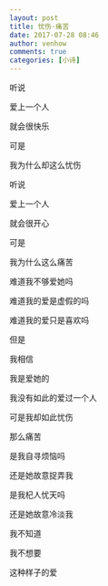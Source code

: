 ```yaml
---
layout: post
title: 忧伤·痛苦
date: 2017-07-28 08:46
author: venhow
comments: true
categories: [小诗]
---
```

听说

爱上一个人

就会很快乐

可是

我为什么却这么忧伤

听说

爱上一个人

就会很开心

可是

我为什么这么痛苦

难道我不够爱她吗

难道我的爱是虚假的吗

难道我的爱只是喜欢吗

但是

我相信

我是爱她的

我没有如此的爱过一个人

可是我却如此忧伤

那么痛苦

是我自寻烦恼吗

还是她故意捉弄我

是我杞人忧天吗

还是她故意冷淡我

我不知道

我不想要

这种样子的爱
